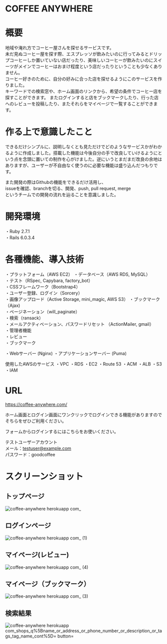# COFFEE ANYWHERE

# 概要
地域や淹れ方でコーヒー屋さんを探せるサービスです。  
未だ見ぬコーヒー屋を探す際、エスプレッソが飲みたいのに行ってみるとドリップコーヒーしか置いていない店だったり、美味しいコーヒーが飲みたいのにスイーツがメインでコーヒーはおまけ程度という店だったりということも少なくありません。  
コーヒー好きのために、自分の好みに合った店を探せるようにこのサービスを作りました。  
キーワードでの検索窓や、ホーム画面のリンクから、希望の条件でコーヒー店を探すことができます。
またログインすると店をブックマークしたり、行った店へのレビューを投稿したり、またそれらをマイページで一覧することができます。  
  
# 作る上で意識したこと
できるだけシンプルに、説明しなくとも見ただけでどのようなサービスかがわかるように作成しました。搭載した機能は今後自分の手で改良していけるようにという点を念頭に置いての制作を心がけました。逆にいうとまだまだ改良の余地はありますが、ユーザーが不自由なく使うのに必要な機能は盛り込んだつもりです。  
  
また開発の際はGithubの機能をできるだけ活用し、  
issueを確認、branchを切る、開発、push, pull request, merge  
というチームでの開発の流れを辿ることを意識しました。  
  
# 開発環境
・Ruby 2.7.1  
・Rails 6.0.3.4  
  
# 各種機能、導入技術
・プラットフォーム（AWS EC2）
・データベース（AWS RDS, MySQL）  
・テスト（RSpec, Capybara, factory_bot）  
・CSSフレームワーク（Bootstrap4）  
・ユーザー登録、ログイン（Sorcery）  
・画像アップロード（Active Storage, mini_magic, AWS S3） 
・ブックマーク（Ajax)  
・ページネーション（will_paginate）  
・検索（ransack）  
・メールアクティベーション、パスワードリセット （ActionMailer, gmail）  
・管理者機能  
・レビュー  
・ブックマーク  

・Webサーバー (Nginx)
・アプリケーションサーバー (Puma)

使用したAWSのサービス
・VPC
・RDS
・EC2
・Route 53
・ACM
・ALB
・S3
・IAM

  
# URL
https://coffee-anywhere.com/
  
ホーム画面とログイン画面にワンクリックでログインできる機能がありますのでそちらをぜひご利用ください。  
  
フォームからログインするにはこちらをお使いください。  
  
テストユーザーアカウント  
メール：testuser@example.com  
パスワード：goodcoffee  
  
# スクリーンショット
  
## トップページ
![coffee-anywhere herokuapp com_](https://user-images.githubusercontent.com/70304933/100679625-3cf84c00-33b3-11eb-95c7-0e9d53dd1f90.png)
  

## ログインページ
![coffee-anywhere herokuapp com_ (1)](https://user-images.githubusercontent.com/70304933/100679657-4bdefe80-33b3-11eb-848f-3075165caee0.png)
  

## マイページ(レビュー)
![coffee-anywhere herokuapp com_ (4)](https://user-images.githubusercontent.com/70304933/100679689-6022fb80-33b3-11eb-84d3-a4da4e6c8b2e.png)
  

## マイページ（ブックマーク）
![coffee-anywhere herokuapp com_ (3)](https://user-images.githubusercontent.com/70304933/100679710-6b762700-33b3-11eb-981c-8ca27e6429e7.png)
  

## 検索結果
![coffee-anywhere herokuapp com_shops_q%5Bname_or_address_or_phone_number_or_description_or_tags_tag_name_cont%5D= button=](https://user-images.githubusercontent.com/70304933/100679729-7466f880-33b3-11eb-8bbf-0c6469e995ec.png)
  